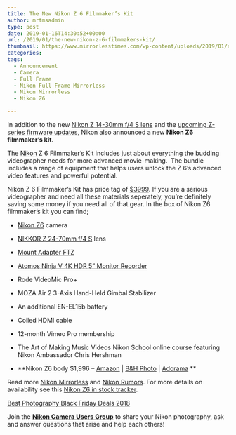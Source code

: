 ```yaml
---
title: The New Nikon Z 6 Filmmaker’s Kit
author: mrtmsadmin
type: post
date: 2019-01-16T14:30:52+00:00
url: /2019/01/the-new-nikon-z-6-filmmakers-kit/
thumbnail: https://www.mirrorlesstimes.com/wp-content/uploads/2019/01/nikon-z6-filmmakers-kit-announced.jpg
categories:
tags:
  - Announcement
  - Camera
  - Full Frame
  - Nikon Full Frame Mirrorless
  - Nikon Mirrorless
  - Nikon Z6

---
```

In addition to the new <a href="https://www.mirrorlesstimes.com/2019/01/nikon-nikkor-z-14-30mm-f-4-s-lens-price-1299/" target="_blank" rel="noopener">Nikon Z 14-30mm f/4 S lens</a> and the <a href="https://www.mirrorlesstimes.com/2019/01/nikon-z6-and-z7-cameras-to-get-firmware-update/" target="_blank" rel="noopener">upcoming Z-series firmware updates</a>, Nikon also announced a new **Nikon Z6 filmmaker’s kit**.

The <a href="http://www.guidetocamera.com/products/nikon" target="_blank" rel="noopener">Nikon</a> Z 6 Filmmaker&#8217;s Kit includes just about everything the budding videographer needs for more advanced movie-making.  The bundle includes a range of equipment that helps users unlock the Z 6’s advanced video features and powerful potential.

Nikon Z 6 Filmmaker’s Kit has price tag of <a href="https://www.amazon.com/Nikon-13545-Z6-Filmmakers-Kit/dp/B07M716V3J/?tag=daicamnew-20" target="_blank" rel="noopener" data-amzn-asin="B07M716V3J">$3999</a>. If you are a serious videographer and need all these materials seperately, you’re definitely saving some money if you need all of that gear. In the box of Nikon Z6 filmmaker’s kit you can find;<!--more-->

  * [Nikon Z6][1] camera
  * [NIKKOR Z 24-70mm f/4 S][2] lens
  * <a href="https://www.amazon.com/Nikon-4185-Mount-Adapter-FTZ/dp/B07GPJ1ZR3/?tag=daicamnew-20" target="_blank" rel="noopener" data-amzn-asin="B07GPJ1ZR3">Mount Adapter FTZ</a>
  * <a href="https://www.amazon.com/Atomos-Ninja-Touchscreen-Recording-1920x1200/dp/B07L7V18JR/?tag=daicamnew-20" target="_blank" rel="noopener" data-amzn-asin="B07L7V18JR">Atomos Ninja V 4K HDR 5” Monitor Recorder</a>
  * Rode VideoMic Pro+
  * MOZA Air 2 3-Axis Hand-Held Gimbal Stabilizer
  * An additional EN-EL15b battery
  * Coiled HDMI cable
  * 12-month Vimeo Pro membership
  * The Art of Making Music Videos Nikon School online course featuring Nikon Ambassador Chris Hershman

  * **Nikon Z6 body $1,996 – <a href="https://www.amazon.com/s/s/ref=sr_nr_p_n_availability_1?fst=p90x%3A1&rh=n%3A172282%2Cn%3A502394%2Ck%3Anikon+z6%2Cp_n_availability%3A1248801011&keywords=nikon+z6&ie=UTF8&qid=1534991636&tag=daicamnew-20" target="_blank" rel="nofollow external noopener noreferrer" data-wpel-link="external" data-amzn-asin="1534991636">Amazon</a> | <a href="https://www.bhphotovideo.com/c/search?InitialSearch=yes&N=0&Ntt=Nikon+Z6&Top+Nav-Search=&sts=ma&BI=20175&KBID=14249" target="_blank" rel="nofollow external noopener noreferrer" data-wpel-link="external">B&H Photo</a> | <a class="broken_link" href="https://adorama.evyy.net/c/63923/51926/1036?u=https%3A%2F%2Fwww.adorama.com%2Fl%2F%3Fsearchinfo%3DNikon%2BZ6" target="_blank" rel="nofollow external noopener noreferrer">Adorama</a> **

Read more [Nikon Mirrorless][3] and <a href="https://www.dailycameranews.com/tag/nikon-rumors/" target="_blank" rel="noopener">Nikon Rumors</a>. For more details on availability see this <a href="https://www.dailycameranews.com/2018/09/nikon-z6-in-stock-availability-tracker/" target="_blank" rel="noopener">Nikon Z6 in stock tracker</a>.

[Best Photography Black Friday Deals 2018][4]

Join the <a class="ext-link" title="" href="https://www.facebook.com/groups/868201466609763/" target="_blank" rel="external nofollow noopener"><strong>Nikon Camera Users Group</strong></a> to share your Nikon photography, ask and answer questions that arise and help each others!

 [1]: https://www.mirrorlesstimes.com/tags/nikon-z6/
 [2]: https://www.mirrorlesstimes.com/tags/nikon-z-14-30mm-f-4-s/
 [3]: https://www.mirrorlesstimes.com/tags/nikon-mirrorless/
 [4]: https://www.dailycameranews.com/2018/11/best-photography-black-friday-deals-2018/
